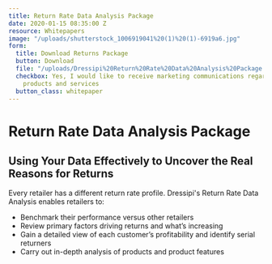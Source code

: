 ```yaml
---
title: Return Rate Data Analysis Package
date: 2020-01-15 08:35:00 Z
resource: Whitepapers
image: "/uploads/shutterstock_1006919041%20(1)%20(1)-6919a6.jpg"
form:
  title: Download Returns Package
  button: Download
  file: "/uploads/Dressipi%20Return%20Rate%20Data%20Analysis%20Package.pdf"
  checkbox: Yes, I would like to receive marketing communications regarding Dressipi
    products and services
  button_class: whitepaper
---
```


# Return Rate Data Analysis Package

## Using Your Data Effectively to Uncover the Real Reasons for Returns

Every retailer has a different return rate profile. Dressipi's Return Rate Data Analysis enables retailers to:

* Benchmark their performance versus other retailers
* Review primary factors driving returns and what’s increasing
* Gain a detailed view of each customer’s profitability and identify serial returners
* Carry out in-depth analysis of products and product features


